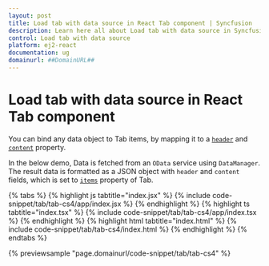 ```yaml
---
layout: post
title: Load tab with data source in React Tab component | Syncfusion
description: Learn here all about Load tab with data source in Syncfusion React Tab component of Syncfusion Essential JS 2 and more.
control: Load tab with data source 
platform: ej2-react
documentation: ug
domainurl: ##DomainURL##
---
```


# Load tab with data source in React Tab component

You can bind any data object to Tab items, by mapping it to a [`header`](https://ej2.syncfusion.com/react/documentation/api/tab/tabItem#header) and [`content`](https://ej2.syncfusion.com/react/documentation/api/tab/tabItem#content) property.

In the below demo, Data is fetched from an `OData` service using `DataManager`. The result data is formatted as a JSON object with `header` and `content` fields, which is set to [`items`](https://ej2.syncfusion.com/react/documentation/api/accordion#items) property of Tab.

{% tabs %}
{% highlight js tabtitle="index.jsx" %}
{% include code-snippet/tab/tab-cs4/app/index.jsx %}
{% endhighlight %}
{% highlight ts tabtitle="index.tsx" %}
{% include code-snippet/tab/tab-cs4/app/index.tsx %}
{% endhighlight %}
{% highlight html tabtitle="index.html" %}
{% include code-snippet/tab/tab-cs4/index.html %}
{% endhighlight %}
{% endtabs %}
        
{% previewsample "page.domainurl/code-snippet/tab/tab-cs4" %}
